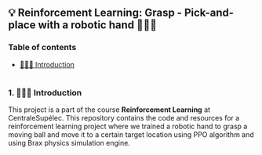 ## 💡 Reinforcement Learning: Grasp - Pick-and-place with a robotic hand 👨🏻‍💻

### Table of contents

- [👨🏻‍💻 Introduction](#introduction)
<!-- - [ Getting started](#getting-started)
- [👨🏻‍💻 Introduction](#introduction)
- [👨🏻‍💻 Introduction](#introduction) -->

#

<a id="introduction" />

### 1. 👨🏻‍💻 Introduction

This project is a part of the course __Reinforcement Learning__ at CentraleSupélec. This repository contains the code and resources for a reinforcement learning project where we trained a robotic hand to grasp a moving ball and move it to a certain target location using PPO algorithm and using Brax physics simulation engine.

#

